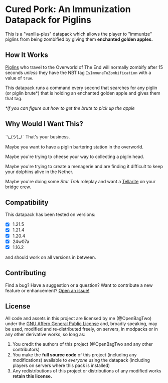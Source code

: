 # Cured Pork: An Immunization Datapack for Piglins

This is a "vanilla-plus" datapack which allows the player to "immunize"
piglins from being zombified by giving them **enchanted golden apples.**

## How It Works

[Piglins](https://minecraft.wiki/w/Piglin#Zombification)
who travel to the Overworld of The End will normally zombify after
15 seconds _unless_ they have the NBT tag `IsImmuneToZombification` with
a value of `true`.

This datapack runs a command every second that searches for any piglin
(or piglin brute*) that is holding an enchanted golden apple and gives
them that tag.

_*if you can figure out how to get the brute to pick up the apple_

## Why Would I Want This?

¯\\\_(ツ)\_/¯ That's your business.

Maybe you want to have a piglin bartering station in the overworld.

Maybe you're trying to cheese your way to collecting a piglin head.

Maybe you're trying to create a menagerie and are finding it difficult
to keep your dolphins alive in the Nether.

Maybe you're doing some _Star Trek_ roleplay and want a
[Tellarite](https://memory-alpha.fandom.com/wiki/Tellarite)
on your bridge crew.

## Compatibility

This datapack has been tested on versions:

- [x] 1.21.5
- [x] 1.21.4
- [x] 1.20.4
- [x] 24w07a
- [x] 1.16.2

and should work on all versions in between.

## Contributing

Find a bug? Have a suggestion or a question? Want to contribute a new feature or enhancement?
[Open an issue!](https://github.com/OpenBagTwo/CuredPork/issues/new)

## License

All code and assets in this project are licensed by me (@OpenBagTwo) under the
[GNU Affero General Public License](https://www.gnu.org/licenses/agpl-3.0.en.html)
and, broadly speaking,  may be used, modified and re-distributed freely,
on servers, in modpacks or in any other derivative works, so long as:

1. You credit the authors of this project (@OpenBagTwo and any other contributors)
1. You make the **full source code** of this project (including any modifications)
   available to _everyone_ using the datapack (including players on servers where this
   pack is installed)
1. Any redistributions of this project or distributions of any modified works
   **retain this license.**
